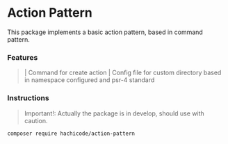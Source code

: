 # Action Pattern
This package implements a basic action pattern, based in command pattern.

### Features

>| Command for create action 
>| Config file for custom directory based in namespace configured and psr-4 standard


### Instructions
> Important!: Actually the package is in develop, should use with caution.

```bash 
composer require hachicode/action-pattern
```